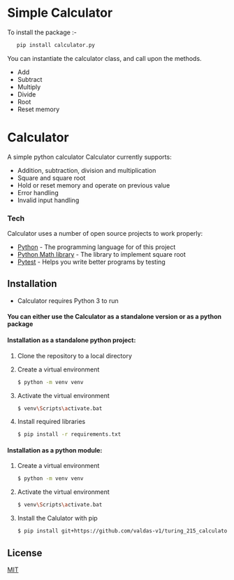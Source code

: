 # Simple Calculator 


To install the package :-

 ``` bash
    pip install calculator.py
 ```
 
You can instantiate the calculator class, and call upon the methods.

* Add
* Subtract
* Multiply
* Divide
* Root
* Reset memory

# Calculator
A simple python calculator
Calculator currently supports:
  - Addition, subtraction, division and multiplication
  - Square and square root
  - Hold or reset memory and operate on previous value
  - Error handling
  - Invalid input handling


### Tech
Calculator uses a number of open source projects to work properly:

* [Python](https://www.python.org/) - The programming language for of this project
* [Python Math library](https://docs.python.org/3/library/math.html) - The library to implement square root
* [Pytest](https://docs.pytest.org/en/stable/) - Helps you write better programs by testing

## Installation
* Calculator requires Python 3 to run

#### You can either use the Calculator as a standalone version or as a python package

#### Installation as a standalone python project:

1) Clone the repository to a local directory

2) Create a virtual environment
    ```sh
    $ python -m venv venv
    ```
3) Activate the virtual environment
    ```sh
    $ venv\Scripts\activate.bat
    ```

4) Install required libraries
    ```sh
    $ pip install -r requirements.txt
    ```
    
#### Installation as a python module:
1) Create a virtual environment
    ```sh
    $ python -m venv venv
    ```
2) Activate the virtual environment
    ```sh
    $ venv\Scripts\activate.bat
    ```
3) Install the Calulator with pip
    ```sh
    $ pip install git+https://github.com/valdas-v1/turing_215_calculator
    ```

License
----

[MIT](LICENSE)



